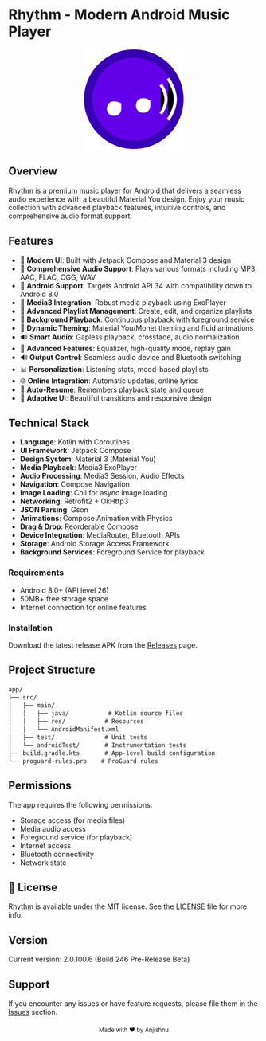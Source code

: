 # Rhythm - Modern Android Music Player

<div align="center">
  <img src="app/rhythm_logo.png" alt="Rhythm Logo" width="200"/>
</div>

## Overview
Rhythm is a premium music player for Android that delivers a seamless audio experience with a beautiful Material You design. Enjoy your music collection with advanced playback features, intuitive controls, and comprehensive audio format support.

## Features

- 🎨 **Modern UI**: Built with Jetpack Compose and Material 3 design
- 🎵 **Comprehensive Audio Support**: Plays various formats including MP3, AAC, FLAC, OGG, WAV
- 📱 **Android Support**: Targets Android API 34 with compatibility down to Android 8.0
- 🎯 **Media3 Integration**: Robust media playback using ExoPlayer
- 📂 **Advanced Playlist Management**: Create, edit, and organize playlists
- 🔄 **Background Playback**: Continuous playback with foreground service
- 🎨 **Dynamic Theming**: Material You/Monet theming and fluid animations
- 🔊 **Smart Audio**: Gapless playback, crossfade, audio normalization
- 🎵 **Advanced Features**: Equalizer, high-quality mode, replay gain
- 🔊 **Output Control**: Seamless audio device and Bluetooth switching
- 📊 **Personalization**: Listening stats, mood-based playlists
- 🌐 **Online Integration**: Automatic updates, online lyrics
- 🔄 **Auto-Resume**: Remembers playback state and queue
- 🎨 **Adaptive UI**: Beautiful transitions and responsive design

## Technical Stack

- **Language**: Kotlin with Coroutines
- **UI Framework**: Jetpack Compose
- **Design System**: Material 3 (Material You)
- **Media Playback**: Media3 ExoPlayer
- **Audio Processing**: Media3 Session, Audio Effects
- **Navigation**: Compose Navigation
- **Image Loading**: Coil for async image loading
- **Networking**: Retrofit2 + OkHttp3
- **JSON Parsing**: Gson
- **Animations**: Compose Animation with Physics
- **Drag & Drop**: Reorderable Compose
- **Device Integration**: MediaRouter, Bluetooth APIs
- **Storage**: Android Storage Access Framework
- **Background Services**: Foreground Service for playback

### Requirements
- Android 8.0+ (API level 26)
- 50MB+ free storage space
- Internet connection for online features

### Installation
Download the latest release APK from the [Releases](https://github.com/cromaguy/Rhythm/releases) page.

## Project Structure

```
app/
├── src/
│   ├── main/
│   │   ├── java/           # Kotlin source files
│   │   ├── res/           # Resources
│   │   └── AndroidManifest.xml
│   ├── test/              # Unit tests
│   └── androidTest/       # Instrumentation tests
├── build.gradle.kts       # App-level build configuration
└── proguard-rules.pro    # ProGuard rules
```

## Permissions

The app requires the following permissions:
- Storage access (for media files)
- Media audio access
- Foreground service (for playback)
- Internet access
- Bluetooth connectivity
- Network state


## 📄 License

Rhythm is available under the MIT license. See the [LICENSE](LICENSE) file for more info.


## Version

Current version: 2.0.100.6 (Build 246 Pre-Release Beta)

## Support

If you encounter any issues or have feature requests, please file them in the [Issues](https://github.com/cromaguy/Rhythm/issues) section.

<div align="center">
  <sub>Made with ❤️ by Anjishnu</sub>
</div>


